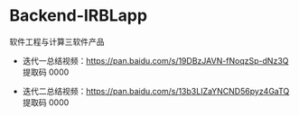 # Backend-IRBLapp

软件工程与计算三软件产品

- 迭代一总结视频：https://pan.baidu.com/s/19DBzJAVN-fNoqzSp-dNz3Q 提取码 0000
 
- 迭代二总结视频：https://pan.baidu.com/s/13b3LIZaYNCND56pyz4GaTQ 提取码 0000